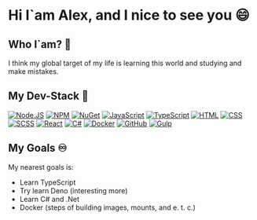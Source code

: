 # Hi I`am Alex, and I nice to see you 😄

## Who I`am? 🧐
<p>I think my global target of my life is learning this world and studying and make mistakes.</p>

## My Dev-Stack 🤖
[![Node.JS](https://img.shields.io/badge/Node.js-339933?style=for-the-badge&logo=nodedotjs&logoColor=white)](https://nodejs.org)
[![NPM](https://img.shields.io/badge/npm-CB3837?style=for-the-badge&logo=npm&logoColor=white)](https://npmjs.org)
[![NuGet](https://img.shields.io/badge/nuget-004880?style=for-the-badge&logo=nuget&logoColor=white)](https://npmjs.org)
[![JavaScript](https://img.shields.io/badge/JavaScript-F7DF1E?style=for-the-badge&logo=javascript&logoColor=black)](https://javascript.com)
[![TypeScript](https://img.shields.io/badge/TypeScript-3178c6?style=for-the-badge&logo=typescript&logoColor=white)](https://javascript.com)
[![HTML](https://img.shields.io/badge/HTML-E34F26?style=for-the-badge&logo=html5&logoColor=white)](https://html.spec.whatwg.org/multipage/)
[![CSS](https://img.shields.io/badge/CSS-1572B6?style=for-the-badge&logo=css3&logoColor=white)](https://w3.org/Style/CSS)
[![SCSS](https://img.shields.io/badge/SCSS-cc6699?style=for-the-badge&logo=sass&logoColor=white)](https://w3.org/Style/CSS)
[![React](https://img.shields.io/badge/React%20-%2361DAFB.svg?&style=for-the-badge&logo=React&logoColor=white)](https://react.com)
[![C#](https://img.shields.io/badge/C%23-512BD4.svg?&style=for-the-badge&logo=C%20sharp&logoColor=white)](https://react.com)
[![Docker](https://img.shields.io/badge/Docker-2496ED.svg?&style=for-the-badge&logo=Docker&logoColor=white)](https://docker.com)
[![GitHub](https://img.shields.io/badge/github-181717.svg?&style=for-the-badge&logo=github&logoColor=white)](https://docker.com)
[![Gulp](https://img.shields.io/badge/gulp-CF4647.svg?&style=for-the-badge&logo=gulp&logoColor=white)](https://docker.com)

## My Goals ♾️
My nearest goals is:
- Learn TypeScript
- Try learn Deno (interesting more)
- Learn C# and .Net
- Docker (steps of building images, mounts, and e. t. c.)
